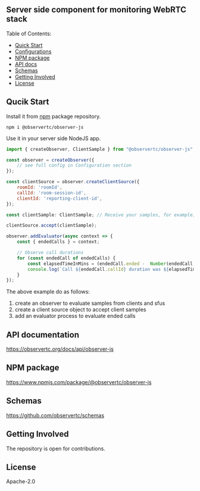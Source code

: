 Server side component for monitoring WebRTC stack
---

Table of Contents:

 * [Quick Start](#quick-start)
 * [Configurations](#configurations)
 * [NPM package](#npm-package)
 * [API docs](#api-docs)
 * [Schemas](#schemas)
 * [Getting Involved](#getting-involved)
 * [License](#license)

## Qucik Start

Install it from [npm](https://www.npmjs.com/package/@observertc/observer-js) package repository.

```
npm i @observertc/observer-js
```

Use it in your server side NodeJS app. 

```javascript
import { createObserver, ClientSample } from "@observertc/observer-js";

const observer = createObserver({
    // see full config in Configuration section
});

const clientSource = observer.createClientSource({
    roomId: 'roomId',
    callId: 'room-session-id',
    clientId: 'reporting-client-id',
});

const clientSample: ClientSample; // Receive your samples, for example, from a WebSocket

clientSource.accept(clientSample);

observer.addEvaluator(async context => {
    const { endedCalls } = context;

    // Observe call durations
    for (const endedCall of endedCalls) {
        const elapsedTimeInMins = (endedCall.ended -  Number(endedCall.started)) / (60 * 1000);
        console.log(`Call ${endedCall.callId} duration was ${elapsedTimeInMins} minutes`);
    }
});

```

The above example do as follows:
 1. create an observer to evaluate samples from clients and sfus
 2. create a client source object to accept client samples
 3. add an evaluator process to evaluate ended calls

## API documentation

https://observertc.org/docs/api/observer-js

## NPM package

https://www.npmjs.com/package/@observertc/observer-js


## Schemas

https://github.com/observertc/schemas


## Getting Involved

The repository is open for contributions.

## License

Apache-2.0
